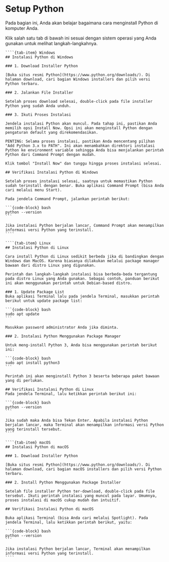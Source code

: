 # Setup Python

Pada bagian ini, Anda akan belajar bagaimana cara menginstall Python di komputer Anda.

Klik salah satu tab di bawah ini sesuai dengan sistem operasi yang Anda gunakan untuk melihat langkah-langkahnya.

`````{tab-set}
````{tab-item} Windows
## Instalasi Python di Windows

### 1. Download Installer Python

[Buka situs resmi Python](https://www.python.org/downloads/). Di halaman download, cari bagian Windows installers dan pilih versi Python terbaru.

### 2. Jalankan File Installer

Setelah proses download selesai, double-click pada file installer Python yang sudah Anda unduh.

### 3. Ikuti Proses Instalasi

Jendela instalasi Python akan muncul. Pada tahap ini, pastikan Anda memilih opsi Install Now. Opsi ini akan menginstall Python dengan pengaturan default yang direkomendasikan.

PENTING: Selama proses instalasi, pastikan Anda mencentang pilihan "Add Python 3.x to PATH". Ini akan menambahkan direktori instalasi Python ke environment variable sehingga Anda bisa menjalankan perintah Python dari Command Prompt dengan mudah.

Klik tombol "Install Now" dan tunggu hingga proses instalasi selesai.

## Verifikasi Instalasi Python di Windows

Setelah proses instalasi selesai, saatnya untuk memastikan Python sudah terinstall dengan benar. Buka aplikasi Command Prompt (bisa Anda cari melalui menu Start).

Pada jendela Command Prompt, jalankan perintah berikut:

```{code-block} bash
python --version
```

Jika instalasi Python berjalan lancar, Command Prompt akan menampilkan informasi versi Python yang terinstall.
````

````{tab-item} Linux
## Instalasi Python di Linux

Cara install Python di Linux sedikit berbeda jika di bandingkan dengan Windows dan MacOS. Karena biasanya dilakukan melalui package manager bawaan dari distro Linux yang digunakan.

Perintah dan langkah-langkah instalasi bisa berbeda-beda tergantung pada distro Linux yang Anda gunakan. Sebagai contoh, panduan berikut ini akan menggunakan perintah untuk Debian-based distro.

### 1. Update Package List
Buka aplikasi Terminal lalu pada jendela Terminal, masukkan perintah berikut untuk update package list:

```{code-block} bash
sudo apt update
```

Masukkan password administrator Anda jika diminta.

### 2. Instalasi Python Menggunakan Package Manager

Untuk meng-install Python 3, Anda bisa menggunakan perintah berikut ini:

```{code-block} bash
sudo apt install python3
```

Perintah ini akan menginstall Python 3 beserta beberapa paket bawaan yang di perlukan.

## Verifikasi Instalasi Python di Linux
Pada jendela Terminal, lalu ketikkan perintah berikut ini:

```{code-block} bash
python --version
```

Jika sudah maka Anda bisa Tekan Enter. Apabila instalasi Python berjalan lancar, maka Terminal akan menampilkan informasi versi Python yang terinstall tersebut.
````

````{tab-item} macOS
## Instalasi Python di macOS

### 1. Download Installer Python

[Buka situs resmi Python](https://www.python.org/downloads/). Di halaman download, cari bagian macOS installers dan pilih versi Python terbaru.

### 2. Install Python Menggunakan Package Installer

Setelah file installer Python ter-download, double-click pada file tersebut. Ikuti perintah instalasi yang muncul pada layar. Umumnya, proses instalasi di macOS cukup mudah dan intuitif.

## Verifikasi Instalasi Python di macOS

Buka aplikasi Terminal (bisa Anda cari melalui Spotlight). Pada jendela Terminal, lalu ketikkan perintah berikut, yaitu:

```{code-block} bash
python --version
```

Jika instalasi Python berjalan lancar, Terminal akan menampilkan informasi versi Python yang terinstall.
````
`````
